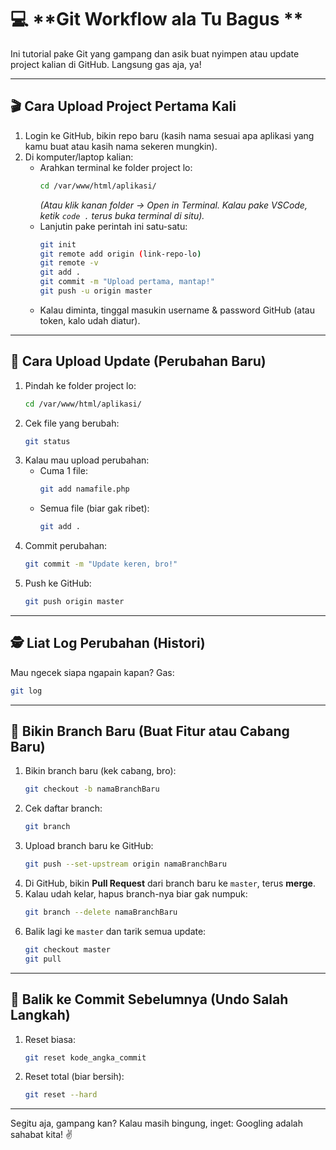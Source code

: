 # 💻 **Git Workflow ala Tu Bagus **  
Ini tutorial pake Git yang gampang dan asik buat nyimpen atau update project kalian di GitHub. Langsung gas aja, ya!  

---

## 🎬 **Cara Upload Project Pertama Kali**  
1. Login ke GitHub, bikin repo baru (kasih nama sesuai apa aplikasi yang kamu buat atau kasih nama sekeren mungkin).  
2. Di komputer/laptop kalian:  
   - Arahkan terminal ke folder project lo:  
     ```bash  
     cd /var/www/html/aplikasi/  
     ```  
     *(Atau klik kanan folder -> Open in Terminal. Kalau pake VSCode, ketik `code .` terus buka terminal di situ).*  
   - Lanjutin pake perintah ini satu-satu:  
     ```bash  
     git init  
     git remote add origin (link-repo-lo)  
     git remote -v  
     git add .  
     git commit -m "Upload pertama, mantap!"  
     git push -u origin master  
     ```  
   - Kalau diminta, tinggal masukin username & password GitHub (atau token, kalo udah diatur).  

---

## 🔄 **Cara Upload Update (Perubahan Baru)**  
1. Pindah ke folder project lo:  
   ```bash  
   cd /var/www/html/aplikasi/  
   ```  
2. Cek file yang berubah:  
   ```bash  
   git status  
   ```  
3. Kalau mau upload perubahan:  
   - Cuma 1 file:  
     ```bash  
     git add namafile.php  
     ```  
   - Semua file (biar gak ribet):  
     ```bash  
     git add .  
     ```  
4. Commit perubahan:  
   ```bash  
   git commit -m "Update keren, bro!"  
   ```  
5. Push ke GitHub:  
   ```bash  
   git push origin master  
   ```  

---

## 🕵️ **Liat Log Perubahan (Histori)**  
Mau ngecek siapa ngapain kapan? Gas:  
```bash  
git log  
```  

---

## 🌱 **Bikin Branch Baru (Buat Fitur atau Cabang Baru)**  
1. Bikin branch baru (kek cabang, bro):  
   ```bash  
   git checkout -b namaBranchBaru  
   ```  
2. Cek daftar branch:  
   ```bash  
   git branch  
   ```  
3. Upload branch baru ke GitHub:  
   ```bash  
   git push --set-upstream origin namaBranchBaru  
   ```  
4. Di GitHub, bikin **Pull Request** dari branch baru ke `master`, terus **merge**.  
5. Kalau udah kelar, hapus branch-nya biar gak numpuk:  
   ```bash  
   git branch --delete namaBranchBaru  
   ```  
6. Balik lagi ke `master` dan tarik semua update:  
   ```bash  
   git checkout master  
   git pull  
   ```  

---

## 🚀 **Balik ke Commit Sebelumnya (Undo Salah Langkah)**  
1. Reset biasa:  
   ```bash  
   git reset kode_angka_commit  
   ```  
2. Reset total (biar bersih):  
   ```bash  
   git reset --hard  
   ```  

---

Segitu aja, gampang kan? Kalau masih bingung, inget: Googling adalah sahabat kita! ✌️
